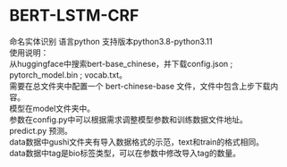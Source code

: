 # BERT-LSTM-CRF
命名实体识别 语言python 支持版本python3.8-python3.11  
使用说明：  
从huggingface中搜索bert-base_chinese，并下载config.json ; pytorch_model.bin ; vocab.txt。  
需要在总文件夹中配置一个 bert-chinese-base 文件，文件中包含上步下载内容。  
模型在model文件夹中。  
参数在config.py中可以根据需求调整模型参数和训练数据文件地址。  
predict.py 预测。  
data数据中gushi文件夹有导入数据格式的示范，text和train的格式相同。  
data数据中tag是bio标签类型，可以在参数中修改导入tag的数量。

